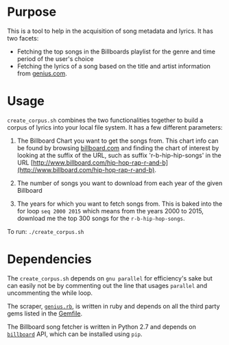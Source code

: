 # Purpose

This is a tool to help in the acquisition of song metadata and lyrics. It has two facets: 
* Fetching the top songs in the Billboards playlist for the genre and time period of the user's choice
* Fetching the lyrics of a song based on the title and artist information from [genius.com](https://genius.com).

# Usage

`create_corpus.sh` combines the two functionalities together to build a corpus of lyrics into your local file system. It has a few different parameters:
1. The Billboard Chart you want to get the songs from. This chart info can be found by browsing [billboard.com](billboard.com) and finding the chart of interest by looking at the suffix of the URL, such as suffix 'r-b-hip-hip-songs' in the URL [http://www.billboard.com/hip-hop-rap-r-and-b](http://www.billboard.com/hip-hop-rap-r-and-b).

2. The number of songs you want to download from each year of the given Billboard

3. The years for which you want to fetch songs from. This is baked into the for loop `seq 2000 2015` which means from the years 2000 to 2015, download me the top 300 songs for the `r-b-hip-hop-songs`.


To run: `./create_corpus.sh` 

# Dependencies

The `create_corpus.sh` depends on `gnu parallel` for efficiency's sake but can easily not be by commenting out the line that usages `parallel` and uncommenting the while loop. 

The scraper, [`genius.rb`](genius.rb), is written in ruby and depends on all the third party gems listed in the [Gemfile](Gemfile).

The Billboard song fetcher is written in Python 2.7 and depends on [`billboard`](https://github.com/guoguo12) API, which can be installed using `pip`. 
